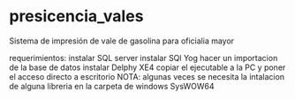 # presicencia_vales
Sistema de impresión de vale de gasolina para oficialia mayor

requerimientos:
instalar SQL server
instalar SQl Yog
hacer un importacion de la base de datos
instalar Delphy XE4
copiar el ejecutable a la PC y poner el acceso directo a escritorio
NOTA: algunas veces se necesita la intalacion de alguna libreria en la carpeta de windows SysWOW64
